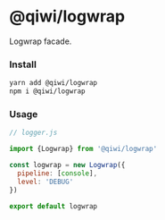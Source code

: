# @qiwi/logwrap
Logwrap facade.

### Install
```bash
yarn add @qiwi/logwrap
npm i @qiwi/logwrap
```

### Usage

```javascript
// logger.js

import {Logwrap} from '@qiwi/logwrap'

const logwrap = new Logwrap({
  pipeline: [console],
  level: 'DEBUG'
})

export default logwrap
```